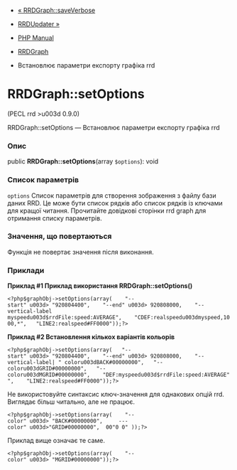 - [« RRDGraph::saveVerbose](rrdgraph.saveverbose.md)
- [RRDUpdater »](class.rrdupdater.md)

- [PHP Manual](index.md)
- [RRDGraph](class.rrdgraph.md)
- Встановлює параметри експорту графіка rrd

# RRDGraph::setOptions

(PECL rrd \>u003d 0.9.0)

RRDGraph::setOptions — Встановлює параметри експорту графіка rrd

### Опис

public **RRDGraph::setOptions**(array `$options`): void

### Список параметрів

`options`
Список параметрів для створення зображення з файлу бази даних RRD.
Це може бути список рядків або список рядків із ключами для кращої
читання. Прочитайте довідкові сторінки rrd graph для отримання списку
параметрів.

### Значення, що повертаються

Функція не повертає значення після виконання.

### Приклади

**Приклад #1 Приклад використання **RRDGraph::setOptions()****

` <?php$graphObj->setOptions(array(    "--start" u003d> "920804400",    "--end" u003d> 920808000,    "--vertical-label myspeedu003d$rrdFile:speed:AVERAGE",    "CDEF:realspeedu003dmyspeed,1000,*",   "LINE2:realspeed#FF0000"));?> `

**Приклад #2 Встановлення кількох варіантів кольорів**

` <?php$graphObj->setOptions(array(   "--start" u003d> "920804400",    "--end" u003d> 920808000,    "--vertical-label| " coloru003dBACK#00000000",   "--coloru003dGRID#00000000",   "--coloru003dMGRID#00000000",    "DEF:myspeedu003d$rrdFile:speed:AVERAGE" ",    "LINE2:realspeed#FF0000"));?> `

Не використовуйте синтаксис ключ-значення для однакових опцій rrd.
Виглядає більш читально, але не працює.

` <?php$graphObj->setOptions(array(    "--color" u003d> "BACK#00000000",     ---color" u003d>"GRID#00000000",  00"0 0" ));?> `

Приклад вище означає те саме.

` <?php$graphObj->setOptions(array(    "--color" u003d> "MGRID#00000000"));?> `
